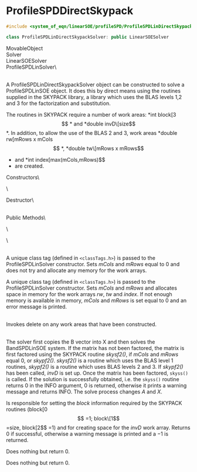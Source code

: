 # ProfileSPDDirectSkypack

```cpp
#include <system_of_eqn/linearSOE/profileSPD/ProfileSPDLinDirectSkypackSolver.h>

class ProfileSPDLinDirectSkypackSolver: public LinearSOESolver
```

MovableObject\
Solver\
LinearSOESolver\
ProfileSPDLinSolver\

\
A ProfileSPDLinDirectSkypackSolver object can be constructed to solve a
ProfileSPDLinSOE object. It does this by direct means using the routines
supplied in the SKYPACK library, a library which uses the BLAS levels
1,2 and 3 for the factorization and substitution.

The routines in SKYPACK require a number of work areas: *int block\[3$$
*
and *double invD\[size$$
*. In addition, to allow the use of the BLAS 2
and 3, work areas *double rw\[mRows x mCols$$
*, *double tw\[mRows x
mRows$$
* and *int index\[max(mCols,mRows)$$
* are created.

Constructors\

\

Destructor\

\
Public Methods\

\

\

\
A unique class tag (defined in  `<classTags.h>`) is passed to the
ProfileSPDLinSolver constructor. Sets *mCols* and *mRows* equal to $0$
and does not try and allocate any memory for the work arrays.

A unique class tag (defined in  `<classTags.h>`) is passed to the
ProfileSPDLinSolver constructor. Sets *mCols* and *mRows* and allocates
space in memory for the work arrays *rw*, *tw* and *index*. If not
enough memory is available in memory, *mCols* and *mRows* is set equal
to $0$ and an error message is printed.

\
Invokes delete on any work areas that have been constructed.

\
The solver first copies the B vector into X and then solves the
BandSPDLinSOE system. If the matrix has not been factored, the matrix is
first factored using the SKYPACK routine *skysf2()*, if *mCols* and
*mRows* equal $0$, or *skypf2()*. *skysf2()* is a routine which uses the
BLAS level 1 routines, *skypf2()* is a routine which uses BLAS levels 2
and 3. If *skypf2()* has been called, *invD* is set up. Once the matrix
has been factored, `skyss()` is called. If the solution is successfully
obtained, i.e. the `skyss()` routine returns $0$ in the INFO argument,
$0$ is returned, otherwise it prints a warning message and returns INFO.
The solve process changes $A$ and $X$.

Is responsible for setting the *block* information required by the
SKYPACK routines (block\[0$$
=1; block\[1$$
=size, block\[2$$
=1) and for
creating space for the *invD* work array. Returns $0$ if successful,
otherwise a warning message is printed and a $-1$ is returned.

Does nothing but return $0$.

Does nothing but return $0$.
